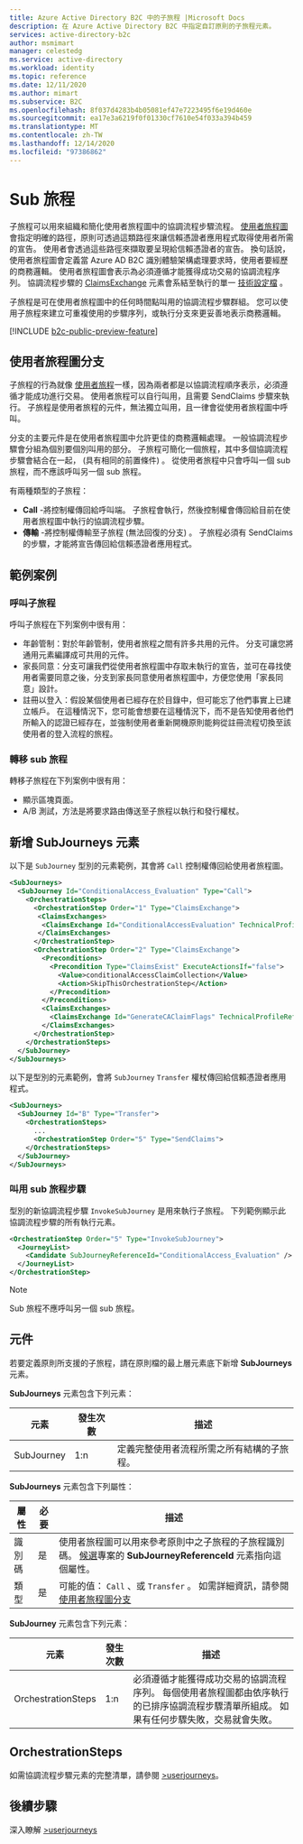 ```yaml
---
title: Azure Active Directory B2C 中的子旅程 |Microsoft Docs
description: 在 Azure Active Directory B2C 中指定自訂原則的子旅程元素。
services: active-directory-b2c
author: msmimart
manager: celestedg
ms.service: active-directory
ms.workload: identity
ms.topic: reference
ms.date: 12/11/2020
ms.author: mimart
ms.subservice: B2C
ms.openlocfilehash: 8f037d4283b4b05081ef47e7223495f6e19d460e
ms.sourcegitcommit: ea17e3a6219f0f01330cf7610e54f033a394b459
ms.translationtype: MT
ms.contentlocale: zh-TW
ms.lasthandoff: 12/14/2020
ms.locfileid: "97386862"
---
```

# <a name="sub-journeys"></a>Sub 旅程

子旅程可以用來組織和簡化使用者旅程圖中的協調流程步驟流程。 [使用者旅程圖](userjourneys.md)會指定明確的路徑，原則可透過這類路徑來讓信賴憑證者應用程式取得使用者所需的宣告。 使用者會透過這些路徑來擷取要呈現給信賴憑證者的宣告。 換句話說，使用者旅程圖會定義當 Azure AD B2C 識別體驗架構處理要求時，使用者要經歷的商務邏輯。 使用者旅程圖會表示為必須遵循才能獲得成功交易的協調流程序列。 協調流程步驟的 [ClaimsExchange](userjourneys.md#claimsexchanges) 元素會系結至執行的單一 [技術設定檔](technicalprofiles.md) 。

子旅程是可在使用者旅程圖中的任何時間點叫用的協調流程步驟群組。 您可以使用子旅程來建立可重複使用的步驟序列，或執行分支來更妥善地表示商務邏輯。

[!INCLUDE [b2c-public-preview-feature](../../includes/active-directory-b2c-public-preview.md)]

## <a name="user-journey-branching"></a>使用者旅程圖分支

子旅程的行為就像 [使用者旅程](userjourneys.md)一樣，因為兩者都是以協調流程順序表示，必須遵循才能成功進行交易。 使用者旅程可以自行叫用，且需要 SendClaims 步驟來執行。 子旅程是使用者旅程的元件，無法獨立叫用，且一律會從使用者旅程圖中呼叫。

分支的主要元件是在使用者旅程圖中允許更佳的商務邏輯處理。 一般協調流程步驟會分組為個別要個別叫用的部分。 子旅程可簡化一個旅程，其中多個協調流程步驟會結合在一起， (具有相同的前置條件) 。 從使用者旅程中只會呼叫一個 sub 旅程，而不應該呼叫另一個 sub 旅程。

有兩種類型的子旅程：

- **Call** -將控制權傳回給呼叫端。 子旅程會執行，然後控制權會傳回給目前在使用者旅程圖中執行的協調流程步驟。
- **傳輸** -將控制權傳輸至子旅程 (無法回復的分支) 。 子旅程必須有 SendClaims 的步驟，才能將宣告傳回給信賴憑證者應用程式。

## <a name="example-scenarios"></a>範例案例

### <a name="call-sub-journey"></a>呼叫子旅程

呼叫子旅程在下列案例中很有用：

- 年齡管制：對於年齡管制，使用者旅程之間有許多共用的元件。 分支可讓您將通用元素編譯成可共用的元件。  
- 家長同意：分支可讓我們從使用者旅程圖中存取未執行的宣告，並可在尋找使用者需要同意之後，分支到家長同意使用者旅程圖中，方便您使用「家長同意」設計。 
- 註冊以登入：假設某個使用者已經存在於目錄中，但可能忘了他們事實上已建立帳戶。 在這種情況下，您可能會想要在這種情況下，而不是告知使用者他們所輸入的認證已經存在，並強制使用者重新開機原則能夠從註冊流程切換至該使用者的登入流程的旅程。  

### <a name="transfer-sub-journey"></a>轉移 sub 旅程

轉移子旅程在下列案例中很有用：

- 顯示區塊頁面。
- A/B 測試，方法是將要求路由傳送至子旅程以執行和發行權杖。

## <a name="adding-a-subjourneys-element"></a>新增 SubJourneys 元素

以下是 `SubJourney` 型別的元素範例，其會將 `Call` 控制權傳回給使用者旅程圖。

```xml
<SubJourneys>
  <SubJourney Id="ConditionalAccess_Evaluation" Type="Call">
    <OrchestrationSteps>
      <OrchestrationStep Order="1" Type="ClaimsExchange">
       <ClaimsExchanges>
        <ClaimsExchange Id="ConditionalAccessEvaluation" TechnicalProfileReferenceId="ConditionalAccessEvaluation" />
       </ClaimsExchanges>
      </OrchestrationStep>
      <OrchestrationStep Order="2" Type="ClaimsExchange">
        <Preconditions>
          <Precondition Type="ClaimsExist" ExecuteActionsIf="false">
            <Value>conditionalAccessClaimCollection</Value>
            <Action>SkipThisOrchestrationStep</Action>
          </Precondition>
        </Preconditions>
        <ClaimsExchanges>
          <ClaimsExchange Id="GenerateCAClaimFlags" TechnicalProfileReferenceId="GenerateCAClaimFlags" />
        </ClaimsExchanges>
      </OrchestrationStep>
    </OrchestrationSteps>
  </SubJourney>
</SubJourneys>
```

以下是型別的元素範例，會將 `SubJourney` `Transfer` 權杖傳回給信賴憑證者應用程式。

```xml
<SubJourneys>
  <SubJourney Id="B" Type="Transfer">
    <OrchestrationSteps>
      ...
      <OrchestrationStep Order="5" Type="SendClaims">
    </OrchestrationSteps>
  </SubJourney>
</SubJourneys>
```

### <a name="invoke-a-sub-journey-step"></a>叫用 sub 旅程步驟

型別的新協調流程步驟 `InvokeSubJourney` 是用來執行子旅程。 下列範例顯示此協調流程步驟的所有執行元素。

```xml
<OrchestrationStep Order="5" Type="InvokeSubJourney">
  <JourneyList>
    <Candidate SubJourneyReferenceId="ConditionalAccess_Evaluation" />
  </JourneyList>
</OrchestrationStep>
```

> [!NOTE]
> Sub 旅程不應呼叫另一個 sub 旅程。

## <a name="components"></a>元件

若要定義原則所支援的子旅程，請在原則檔的最上層元素底下新增 **SubJourneys** 元素。

**SubJourneys** 元素包含下列元素：

| 元素 | 發生次數 | 描述 |
| ------- | ----------- | ----------- |
| SubJourney | 1:n | 定義完整使用者流程所需之所有結構的子旅程。 |

**SubJourneys** 元素包含下列屬性：

| 屬性 | 必要 | 描述 |
| --------- | -------- | ----------- |
| 識別碼 | 是 | 使用者旅程圖可以用來參考原則中之子旅程的子旅程識別碼。 [候選](userjourneys.md#journeylist)專案的 **SubJourneyReferenceId** 元素指向這個屬性。 |
| 類型 | 是 | 可能的值： `Call` 、或 `Transfer` 。 如需詳細資訊，請參閱 [使用者旅程圖分支](#user-journey-branching)|

**SubJourney** 元素包含下列元素：

| 元素 | 發生次數 | 描述 |
| ------- | ----------- | ----------- |
| OrchestrationSteps | 1:n | 必須遵循才能獲得成功交易的協調流程序列。 每個使用者旅程圖都由依序執行的已排序協調流程步驟清單所組成。 如果有任何步驟失敗，交易就會失敗。 |

## <a name="orchestrationsteps"></a>OrchestrationSteps

如需協調流程步驟元素的完整清單，請參閱 [>userjourneys](userjourneys.md)。

## <a name="next-steps"></a>後續步驟

深入瞭解 [>userjourneys](userjourneys.md)